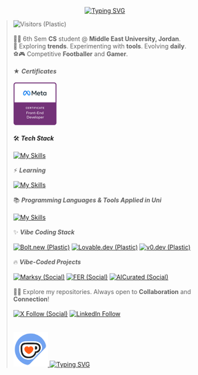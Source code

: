 <div align="center">

[![Typing SVG](https://readme-typing-svg.demolab.com?font=Roboto&size=30&duration=2500&color=9198A1FF&center=true&vCenter=true&lines=Front-End+Developer;Vibe+Coder;Knowledge+Hunter;Lifelong+Learner )](https://git.io/typing-svg )

</div>

>![Visitors (Plastic)](https://komarev.com/ghpvc/?username=mohadev01&label=Visitors&color=000000&style=plastic )\
><br/>👨‍🎓 6th Sem **CS** student @ **Middle East University, Jordan**.\
>🧠 Exploring **trends**. Experimenting with **tools**. Evolving **daily**.\
>⚽🎮 Competitive **Footballer** and **Gamer**.\
><br/>★ ***Certificates***
><br/><br/><a href="https://www.credly.com/badges/db31fe9a-140b-4226-b4ba-afa291ab77ca/public_url"><img style="width:100px; height:auto;" src="https://raw.githubusercontent.com/mohadev01-resources/Icons/refs/heads/main/Badges/meta-front-end-developer-certificate.png" alt="Meta Front-End Developer Professional Certificate Credly Badge"><a/>\
><br/>🛠️ ***Tech Stack***
><br/><br/>[![My Skills](https://skillicons.dev/icons?i=html,css,js,react,bootstrap,git,github,vercel,netlify,vscode )](https://skillicons.dev )\
><br/>⚡︎ ***Learning***
><br/><br/>[![My Skills](https://skillicons.dev/icons?i=vite,ts,tailwind,next )](https://skillicons.dev )\
><br/>📚 ***Programming Languages & Tools Applied in Uni***
><br/><br/>[![My Skills](https://skillicons.dev/icons?i=cpp,java,cs,js,php,python,mysql,vscode,visualstudio,anaconda )](https://skillicons.dev )\
><br/>✨ ***Vibe Coding Stack***
><br/><br/>[![Bolt.new (Plastic)](https://custom-icon-badges.demolab.com/badge/Bolt.new-000000?style=plastic&logo=bolt01 )](https://bolt.new )
>[![Lovable.dev (Plastic)](https://custom-icon-badges.demolab.com/badge/Lovable.dev-FFFFFF?style=plastic&logo=lovable01 )](https://lovable.dev )
>[![v0.dev (Plastic)](https://custom-icon-badges.demolab.com/badge/v0.dev-FFFFFF?style=plastic&logo=v01 )](https://v0.dev )\
><br/>🔥 ***Vibe-Coded Projects***
><br/><br/>[![Marksy (Social)](https://custom-icon-badges.demolab.com/badge/Marksy-1A56DB?style=social&logo=marksy&logoColor=white )](https://marksy.netlify.app )
>[![FER (Social)](https://custom-icon-badges.demolab.com/badge/FER-1A56DB?style=social&logo=fer1&logoColor=white )](https://fer.lovable.app )
>[![AICurated (Social)](https://custom-icon-badges.demolab.com/badge/AICurated-1A56DB?style=social&logo=aicurated&logoColor=white )](https://aicurated.vercel.app )\
><br/>🙋‍♂ Explore my repositories. Always open to **Collaboration** and **Connection**!\
><br/>[![X Follow (Social)](https://custom-icon-badges.demolab.com/badge/Follow-1D9BF0?style=social&logo=x-follow&logoColor=1D9BF0 )](https://x.com/moyrith )
[![LinkedIn Follow](https://custom-icon-badges.demolab.com/badge/Connect-0A66C2?style=social&logo=linkedin-follow )](https://www.linkedin.com/in/moyrith )\
><br/><br/><a href="https://ko-fi.com/Z8Z31COJGC">
    <img style="width: 80px; height: auto;" src="https://raw.githubusercontent.com/mohadev01-resources/Icons/refs/heads/main/Ko-fi-Gifs/Sticker%20logo.gif" alt="Ko-fi">
</a>[![Typing SVG](https://readme-typing-svg.demolab.com?font=Roboto&duration=2500&pause=200&color=9198A1&center=false&vCenter=false&width=170&height=35&lines=Support;Buy+me+a+Coffee )](https://git.io/typing-svg )
